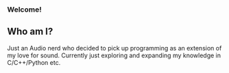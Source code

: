 ### Welcome!

## Who am I?

Just an Audio nerd who decided to pick up programming as an extension of my love for sound.
Currently just exploring and expanding my knowledge in C/C++/Python etc.
